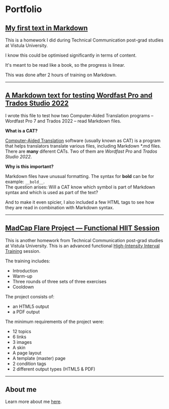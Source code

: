 Portfolio
===

## [My first text in Markdown](./Project-Woźnikowski-2022-11-27.md)

This is a homework I did during Technical Communication post-grad studies at Vistula University.

I know this could be optimised significantly in terms of content.

It's meant to be read like a book, so the progress is linear.

This was done after 2 hours of training on Markdown.

---

## [A Markdown text for testing Wordfast Pro and Trados Studio 2022](./Markdown-in-CAT-test.md)

I wrote this file to test how two Computer-Aided Translation programs – Wordfast Pro 7 and Trados 2022 – read Markdown files.

**What is a CAT?**

[Computer-Aided Translation](https://en.wikipedia.org/wiki/Computer-assisted_translation) software (usually known as CAT) is a program that helps translators translate various files, including Markdown \*.md files.
There are **many** diferent CATs. Two of them are *Wordfast Pro* and *Trados Studio 2022*.

**Why is this important?**

Markdown files have unusual formatting. The syntax for __bold__ can be for example: `__bold__`.  
The question arises: Will a CAT know which symbol is part of Markdown syntax and which is used as part of the text?

And to make it even spicier, I also included a few HTML tags to see how they are read in combination with Markdown syntax.

---

## [MadCap Flare Project — Functional HIIT Session](https://pj-woz.github.io/MCF-Zaliczenie/)

This is another homework from Technical Communication post-grad studies at Vistula University. This is an advanced functional [High-Intensity Interval Training](https://en.wikipedia.org/wiki/High-intensity_interval_training) session.

The training includes:
- Introduction
- Warm-up
- Three rounds of three sets of three exercises
- Cooldown

The project consists of:
- an HTML5 output
- a PDF output

The minimum requirements of the project were:
- 12 topics
- 6 links
- 3 images
- A skin
- A page layout
- A template (master) page
- 2 condition tags
- 2 different output types (HTML5 & PDF)

---

## About me

Learn more about me [here](./ABOUT.md).
